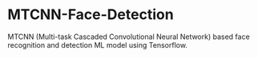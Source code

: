 # MTCNN-Face-Detection

MTCNN (Multi-task Cascaded Convolutional Neural Network) based face recognition and detection ML model using Tensorflow.

